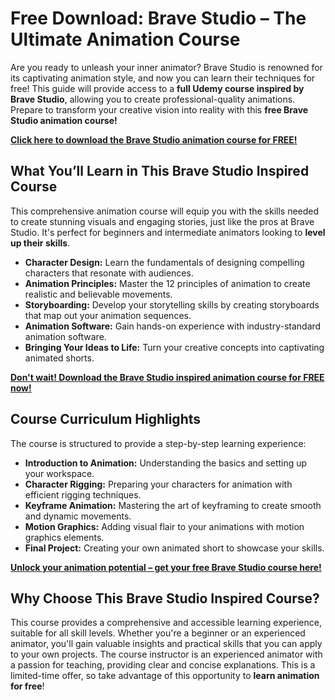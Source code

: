 # Free Download: Brave Studio – The Ultimate Animation Course

Are you ready to unleash your inner animator? Brave Studio is renowned for its captivating animation style, and now you can learn their techniques for free! This guide will provide access to a **full Udemy course inspired by Brave Studio**, allowing you to create professional-quality animations. Prepare to transform your creative vision into reality with this **free Brave Studio animation course!**

[**Click here to download the Brave Studio animation course for FREE!**](https://udemywork.com/brave-studio)

## What You’ll Learn in This Brave Studio Inspired Course

This comprehensive animation course will equip you with the skills needed to create stunning visuals and engaging stories, just like the pros at Brave Studio. It's perfect for beginners and intermediate animators looking to **level up their skills**.

*   **Character Design:** Learn the fundamentals of designing compelling characters that resonate with audiences.
*   **Animation Principles:** Master the 12 principles of animation to create realistic and believable movements.
*   **Storyboarding:** Develop your storytelling skills by creating storyboards that map out your animation sequences.
*   **Animation Software:** Gain hands-on experience with industry-standard animation software.
*   **Bringing Your Ideas to Life:** Turn your creative concepts into captivating animated shorts.

[**Don't wait! Download the Brave Studio inspired animation course for FREE now!**](https://udemywork.com/brave-studio)

## Course Curriculum Highlights

The course is structured to provide a step-by-step learning experience:

*   **Introduction to Animation:** Understanding the basics and setting up your workspace.
*   **Character Rigging:** Preparing your characters for animation with efficient rigging techniques.
*   **Keyframe Animation:** Mastering the art of keyframing to create smooth and dynamic movements.
*   **Motion Graphics:** Adding visual flair to your animations with motion graphics elements.
*   **Final Project:** Creating your own animated short to showcase your skills.

[**Unlock your animation potential – get your free Brave Studio course here!**](https://udemywork.com/brave-studio)

## Why Choose This Brave Studio Inspired Course?

This course provides a comprehensive and accessible learning experience, suitable for all skill levels. Whether you're a beginner or an experienced animator, you'll gain valuable insights and practical skills that you can apply to your own projects. The course instructor is an experienced animator with a passion for teaching, providing clear and concise explanations. This is a limited-time offer, so take advantage of this opportunity to **learn animation for free**!
